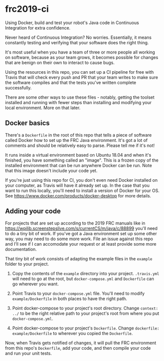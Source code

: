 # frc2019-ci

Using Docker, build and test your robot's Java code in Continuous Integration for extra confidence.

Never heard of Continuous Integration? No worries. Essentially, it means constantly testing and 
verifying that your software does the right thing.

It's most useful when you have a team of three or more people all working
on software, because as your team grows, it becomes possible for changes that are benign on their own
to interact to cause bugs.

Using the resources in this repo, you can set up a CI pipeline for free with Travis
that will check every push and PR that your team writes to make sure the software
compiles and that the tests you've written complete successfully.

There are some other ways to use these files - notably, getting the toolset installed
and running with fewer steps than installing and modifying your local environment. More on that later.

## Docker basics

There's a `Dockerfile` in the root of this repo that tells a piece of software called Docker how to set up the FRC Java
environment. It's got a lot of comments and should be relatively easy to parse. Please tell me if it's not!

It runs inside a virtual environment based on Ubuntu 18.04 and when it's finished, you have something called an "image".
This is a frozen copy of the installed environment that can be run anywhere Docker can be run. Note that this image
doesn't include your code yet.

If you're just using this repo for CI, you don't even need Docker installed on your computer, as Travis will have it
already set up. In the case that you want to run this locally, you'll need to install a version of Docker for your OS.
See https://www.docker.com/products/docker-desktop for more details.

## Adding your code

For projects that are set up according to the 2019 FRC manuals like in https://wpilib.screenstepslive.com/s/currentCS/m/java/c/88899
you'll need to do a tiny bit of work. If you've got a Java environment set up some other way, you may need to do some more work.
File an issue against this repo and I'll see if I can accomodate your request or at least provide some more documentation.

That tiny bit of work consists of adapting the example files in the `example` folder to your project.

1. Copy the contents of the `example` directory into your project. `.travis.yml` will need to go at the root, but 
   `docker-compose.yml` and `Dockerfile` can go wherever you want.

2. Point Travis to your `docker-compose.yml` file. You'll need to modify `example/Dockerfile` in both places to have
   the right path.
   
3. Point docker-compose to your project's root directory. Change `context: ../` to be the right relative path to your
   project's root from where you put `docker-compose.yml`.
   
4. Point docker-compose to your project's `Dockerfile`. Change `dockerfile: example/Dockerfile` to wherever you copied
   the `Dockerfile`.
   
Now, when Travis gets notified of changes, it will pull the FRC environment from this repo's `Dockerfile`, add your code,
and then compile your code and run your unit tests.